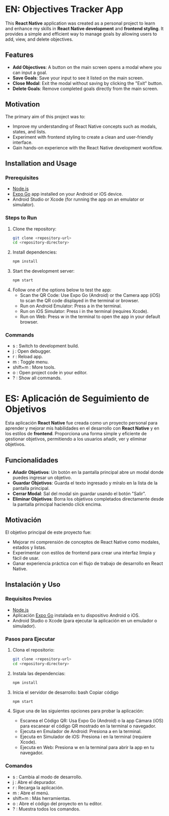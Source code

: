 # EN: Objectives Tracker App

This **React Native** application was created as a personal project to learn and enhance my skills in **React Native development** and **frontend styling**. It provides a simple and efficient way to manage goals by allowing users to add, view, and delete objectives.

## Features
- **Add Objectives**: A button on the main screen opens a modal where you can input a goal.
- **Save Goals**: Save your input to see it listed on the main screen.
- **Close Modal**: Exit the modal without saving by clicking the "Exit" button.
- **Delete Goals**: Remove completed goals directly from the main screen.

## Motivation
The primary aim of this project was to:
- Improve my understanding of React Native concepts such as modals, states, and lists.
- Experiment with frontend styling to create a clean and user-friendly interface.
- Gain hands-on experience with the React Native development workflow.

## Installation and Usage

### Prerequisites
- [Node.js](https://nodejs.org/)
- [Expo Go](https://expo.dev/client) app installed on your Android or iOS device.
- Android Studio or Xcode (for running the app on an emulator or simulator).

### Steps to Run
1. Clone the repository:
   ```bash
   git clone <repository-url>
   cd <repository-directory>
2. Install dependencies:
    ```bash
    npm install
    ```
3. Start the development server:
    ```bash
    npm start
    ```
4. Follow one of the options below to test the app:
    - Scan the QR Code: Use Expo Go (Android) or the Camera app (iOS) to scan the QR code displayed in the terminal or browser.
    - Run on Android Emulator: Press a in the terminal.
    - Run on iOS Simulator: Press i in the terminal (requires Xcode).
    - Run on Web: Press w in the terminal to open the app in your default browser.

### Commands

- s : Switch to development build.
- j : Open debugger.
- r : Reload app.
- m : Toggle menu.
- shift+m : More tools.
- o : Open project code in your editor.
- ? : Show all commands.


# ES: Aplicación de Seguimiento de Objetivos

Esta aplicación **React Native** fue creada como un proyecto personal para aprender y mejorar mis habilidades en el desarrollo con **React Native** y en los estilos de  **frontend**. Proporciona una forma simple y eficiente de gestionar objetivos, permitiendo a los usuarios añadir, ver y eliminar objetivos.

## Funcionalidades
- **Añadir Objetivos**: Un botón en la pantalla principal abre un modal donde puedes ingresar un objetivo.
- **Guardar Objetivos**: Guarda el texto ingresado y míralo en la lista de la pantalla principal.
- **Cerrar Modal**: Sal del modal sin guardar usando el botón "Salir".
- **Eliminar Objetivos**: Borra los objetivos completados directamente desde la pantalla principal haciendo click encima.

## Motivación
El objetivo principal de este proyecto fue:
- Mejorar mi comprensión de conceptos de React Native como modales, estados y listas.
- Experimentar con estilos de frontend para crear una interfaz limpia y fácil de usar.
- Ganar experiencia práctica con el flujo de trabajo de desarrollo en React Native.

## Instalación y Uso

### Requisitos Previos
- [Node.js](https://nodejs.org/)
- Aplicación [Expo Go](https://expo.dev/client) instalada en tu dispositivo Android o iOS.
- Android Studio o Xcode (para ejecutar la aplicación en un emulador o simulador).

### Pasos para Ejecutar
1. Clona el repositorio:
   ```bash
   git clone <repository-url>
   cd <repository-directory>
2. Instala las dependencias:
    ```bash
    npm install
    ```
3. Inicia el servidor de desarrollo:
bash
Copiar código

    ```bash
    npm start
    ```
4. Sigue una de las siguientes opciones para probar la aplicación:
    - Escanea el Código QR: Usa Expo Go (Android) o la app Cámara (iOS) para escanear el código QR mostrado en la terminal o navegador.
    - Ejecuta en Emulador de Android: Presiona a en la terminal.
    - Ejecuta en Simulador de iOS: Presiona i en la terminal (requiere Xcode).
    - Ejecuta en Web: Presiona w en la terminal para abrir la app en tu navegador.

### Comandos

- s : Cambia al modo de desarrollo.
- j : Abre el depurador.
- r : Recarga la aplicación.
- m : Abre el menú.
- shift+m : Más herramientas.
- o : Abre el código del proyecto en tu editor.
- ? : Muestra todos los comandos.